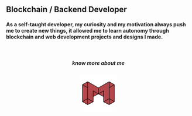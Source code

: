 ## Blockchain / Backend Developer
#### As a self-taught developer, my curiosity and my motivation always push me to create new things, it allowed me to learn autonomy through blockchain and web development projects and designs I made.

<br />


<h5 align="center">know more about me</h5>
<h5 align="center">
<a href="https://mazyar.info/" alt="blog" target="_blank"> <img  width="100" height="100" src="./assets/maz-logo-back-red.png"> </a></h5>

